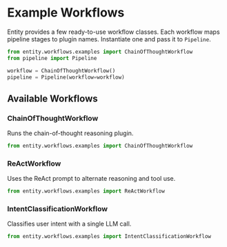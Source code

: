 # Example Workflows

Entity provides a few ready-to-use workflow classes. Each workflow maps pipeline
stages to plugin names. Instantiate one and pass it to `Pipeline`.

```python
from entity.workflows.examples import ChainOfThoughtWorkflow
from pipeline import Pipeline

workflow = ChainOfThoughtWorkflow()
pipeline = Pipeline(workflow=workflow)
```

## Available Workflows

### ChainOfThoughtWorkflow
Runs the chain-of-thought reasoning plugin.

```python
from entity.workflows.examples import ChainOfThoughtWorkflow
```

### ReActWorkflow
Uses the ReAct prompt to alternate reasoning and tool use.

```python
from entity.workflows.examples import ReActWorkflow
```

### IntentClassificationWorkflow
Classifies user intent with a single LLM call.

```python
from entity.workflows.examples import IntentClassificationWorkflow
```
